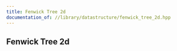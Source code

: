 ```yaml
---
title: Fenwick Tree 2d
documentation_of: //library/datastructure/fenwick_tree_2d.hpp
---
```

## Fenwick Tree 2d